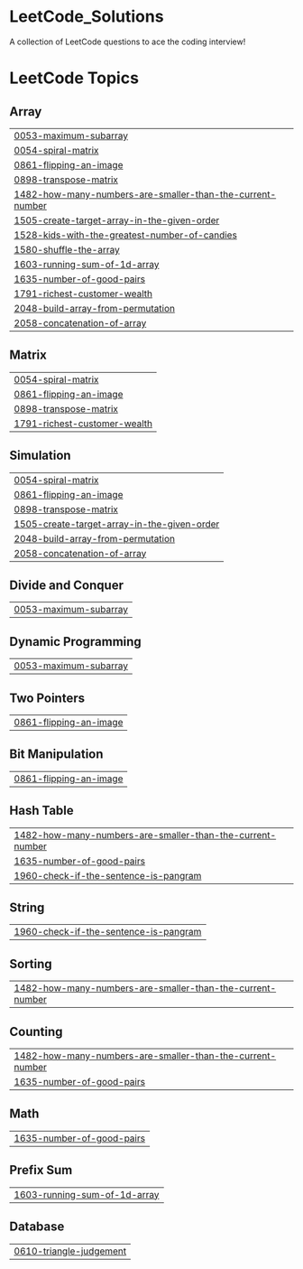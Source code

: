 # LeetCode_Solutions
A collection of LeetCode questions to ace the coding interview! 

<!---LeetCode Topics Start-->
# LeetCode Topics
## Array
|  |
| ------- |
| [0053-maximum-subarray](https://github.com/Projectwithhima/LeetCode_Solutions/tree/master/0053-maximum-subarray) |
| [0054-spiral-matrix](https://github.com/Projectwithhima/LeetCode_Solutions/tree/master/0054-spiral-matrix) |
| [0861-flipping-an-image](https://github.com/Projectwithhima/LeetCode_Solutions/tree/master/0861-flipping-an-image) |
| [0898-transpose-matrix](https://github.com/Projectwithhima/LeetCode_Solutions/tree/master/0898-transpose-matrix) |
| [1482-how-many-numbers-are-smaller-than-the-current-number](https://github.com/Projectwithhima/LeetCode_Solutions/tree/master/1482-how-many-numbers-are-smaller-than-the-current-number) |
| [1505-create-target-array-in-the-given-order](https://github.com/Projectwithhima/LeetCode_Solutions/tree/master/1505-create-target-array-in-the-given-order) |
| [1528-kids-with-the-greatest-number-of-candies](https://github.com/Projectwithhima/LeetCode_Solutions/tree/master/1528-kids-with-the-greatest-number-of-candies) |
| [1580-shuffle-the-array](https://github.com/Projectwithhima/LeetCode_Solutions/tree/master/1580-shuffle-the-array) |
| [1603-running-sum-of-1d-array](https://github.com/Projectwithhima/LeetCode_Solutions/tree/master/1603-running-sum-of-1d-array) |
| [1635-number-of-good-pairs](https://github.com/Projectwithhima/LeetCode_Solutions/tree/master/1635-number-of-good-pairs) |
| [1791-richest-customer-wealth](https://github.com/Projectwithhima/LeetCode_Solutions/tree/master/1791-richest-customer-wealth) |
| [2048-build-array-from-permutation](https://github.com/Projectwithhima/LeetCode_Solutions/tree/master/2048-build-array-from-permutation) |
| [2058-concatenation-of-array](https://github.com/Projectwithhima/LeetCode_Solutions/tree/master/2058-concatenation-of-array) |
## Matrix
|  |
| ------- |
| [0054-spiral-matrix](https://github.com/Projectwithhima/LeetCode_Solutions/tree/master/0054-spiral-matrix) |
| [0861-flipping-an-image](https://github.com/Projectwithhima/LeetCode_Solutions/tree/master/0861-flipping-an-image) |
| [0898-transpose-matrix](https://github.com/Projectwithhima/LeetCode_Solutions/tree/master/0898-transpose-matrix) |
| [1791-richest-customer-wealth](https://github.com/Projectwithhima/LeetCode_Solutions/tree/master/1791-richest-customer-wealth) |
## Simulation
|  |
| ------- |
| [0054-spiral-matrix](https://github.com/Projectwithhima/LeetCode_Solutions/tree/master/0054-spiral-matrix) |
| [0861-flipping-an-image](https://github.com/Projectwithhima/LeetCode_Solutions/tree/master/0861-flipping-an-image) |
| [0898-transpose-matrix](https://github.com/Projectwithhima/LeetCode_Solutions/tree/master/0898-transpose-matrix) |
| [1505-create-target-array-in-the-given-order](https://github.com/Projectwithhima/LeetCode_Solutions/tree/master/1505-create-target-array-in-the-given-order) |
| [2048-build-array-from-permutation](https://github.com/Projectwithhima/LeetCode_Solutions/tree/master/2048-build-array-from-permutation) |
| [2058-concatenation-of-array](https://github.com/Projectwithhima/LeetCode_Solutions/tree/master/2058-concatenation-of-array) |
## Divide and Conquer
|  |
| ------- |
| [0053-maximum-subarray](https://github.com/Projectwithhima/LeetCode_Solutions/tree/master/0053-maximum-subarray) |
## Dynamic Programming
|  |
| ------- |
| [0053-maximum-subarray](https://github.com/Projectwithhima/LeetCode_Solutions/tree/master/0053-maximum-subarray) |
## Two Pointers
|  |
| ------- |
| [0861-flipping-an-image](https://github.com/Projectwithhima/LeetCode_Solutions/tree/master/0861-flipping-an-image) |
## Bit Manipulation
|  |
| ------- |
| [0861-flipping-an-image](https://github.com/Projectwithhima/LeetCode_Solutions/tree/master/0861-flipping-an-image) |
## Hash Table
|  |
| ------- |
| [1482-how-many-numbers-are-smaller-than-the-current-number](https://github.com/Projectwithhima/LeetCode_Solutions/tree/master/1482-how-many-numbers-are-smaller-than-the-current-number) |
| [1635-number-of-good-pairs](https://github.com/Projectwithhima/LeetCode_Solutions/tree/master/1635-number-of-good-pairs) |
| [1960-check-if-the-sentence-is-pangram](https://github.com/Projectwithhima/LeetCode_Solutions/tree/master/1960-check-if-the-sentence-is-pangram) |
## String
|  |
| ------- |
| [1960-check-if-the-sentence-is-pangram](https://github.com/Projectwithhima/LeetCode_Solutions/tree/master/1960-check-if-the-sentence-is-pangram) |
## Sorting
|  |
| ------- |
| [1482-how-many-numbers-are-smaller-than-the-current-number](https://github.com/Projectwithhima/LeetCode_Solutions/tree/master/1482-how-many-numbers-are-smaller-than-the-current-number) |
## Counting
|  |
| ------- |
| [1482-how-many-numbers-are-smaller-than-the-current-number](https://github.com/Projectwithhima/LeetCode_Solutions/tree/master/1482-how-many-numbers-are-smaller-than-the-current-number) |
| [1635-number-of-good-pairs](https://github.com/Projectwithhima/LeetCode_Solutions/tree/master/1635-number-of-good-pairs) |
## Math
|  |
| ------- |
| [1635-number-of-good-pairs](https://github.com/Projectwithhima/LeetCode_Solutions/tree/master/1635-number-of-good-pairs) |
## Prefix Sum
|  |
| ------- |
| [1603-running-sum-of-1d-array](https://github.com/Projectwithhima/LeetCode_Solutions/tree/master/1603-running-sum-of-1d-array) |
## Database
|  |
| ------- |
| [0610-triangle-judgement](https://github.com/Projectwithhima/LeetCode_Solutions/tree/master/0610-triangle-judgement) |
<!---LeetCode Topics End-->
